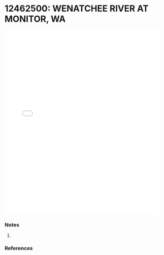 # 12462500: WENATCHEE RIVER AT MONITOR, WA

<iframe src="/_static/stations/12462500_fdc.html" width="100%" height="600" frameborder="0"></iframe>

### Notes
1. 

### References

